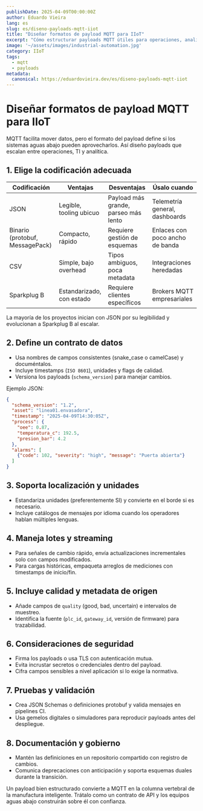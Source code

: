 ```yaml
---
publishDate: 2025-04-09T00:00:00Z
author: Eduardo Vieira
lang: es
slug: es/diseno-payloads-mqtt-iiot
title: "Diseñar formatos de payload MQTT para IIoT"
excerpt: "Cómo estructurar payloads MQTT útiles para operaciones, analítica y sistemas empresariales sin generar deuda técnica."
image: '~/assets/images/industrial-automation.jpg'
category: IIoT
tags:
  - mqtt
  - payloads
metadata:
  canonical: https://eduardovieira.dev/es/diseno-payloads-mqtt-iiot
---
```


# Diseñar formatos de payload MQTT para IIoT

MQTT facilita mover datos, pero el formato del payload define si los sistemas aguas abajo pueden aprovecharlos. Así diseño payloads que escalan entre operaciones, TI y analítica.

## 1. Elige la codificación adecuada

| Codificación | Ventajas | Desventajas | Úsalo cuando |
| --- | --- | --- | --- |
| JSON | Legible, tooling ubicuo | Payload más grande, parseo más lento | Telemetría general, dashboards |
| Binario (protobuf, MessagePack) | Compacto, rápido | Requiere gestión de esquemas | Enlaces con poco ancho de banda |
| CSV | Simple, bajo overhead | Tipos ambiguos, poca metadata | Integraciones heredadas |
| Sparkplug B | Estandarizado, con estado | Requiere clientes específicos | Brokers MQTT empresariales |

La mayoría de los proyectos inician con JSON por su legibilidad y evolucionan a Sparkplug B al escalar.

## 2. Define un contrato de datos

- Usa nombres de campos consistentes (snake_case o camelCase) y documéntalos.
- Incluye timestamps (`ISO 8601`), unidades y flags de calidad.
- Versiona los payloads (`schema_version`) para manejar cambios.

Ejemplo JSON:

```json
{
  "schema_version": "1.2",
  "asset": "linea01.envasadora",
  "timestamp": "2025-04-09T14:30:05Z",
  "process": {
    "oee": 0.87,
    "temperatura_c": 192.5,
    "presion_bar": 4.2
  },
  "alarms": [
    {"code": 102, "severity": "high", "message": "Puerta abierta"}
  ]
}
```

## 3. Soporta localización y unidades

- Estandariza unidades (preferentemente SI) y convierte en el borde si es necesario.
- Incluye catálogos de mensajes por idioma cuando los operadores hablan múltiples lenguas.

## 4. Maneja lotes y streaming

- Para señales de cambio rápido, envía actualizaciones incrementales solo con campos modificados.
- Para cargas históricas, empaqueta arreglos de mediciones con timestamps de inicio/fin.

## 5. Incluye calidad y metadata de origen

- Añade campos de `quality` (good, bad, uncertain) e intervalos de muestreo.
- Identifica la fuente (`plc_id`, `gateway_id`, versión de firmware) para trazabilidad.

## 6. Consideraciones de seguridad

- Firma los payloads o usa TLS con autenticación mutua.
- Evita incrustar secretos o credenciales dentro del payload.
- Cifra campos sensibles a nivel aplicación si lo exige la normativa.

## 7. Pruebas y validación

- Crea JSON Schemas o definiciones protobuf y valida mensajes en pipelines CI.
- Usa gemelos digitales o simuladores para reproducir payloads antes del despliegue.

## 8. Documentación y gobierno

- Mantén las definiciones en un repositorio compartido con registro de cambios.
- Comunica deprecaciones con anticipación y soporta esquemas duales durante la transición.

Un payload bien estructurado convierte a MQTT en la columna vertebral de la manufactura inteligente. Trátalo como un contrato de API y los equipos aguas abajo construirán sobre él con confianza.
